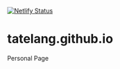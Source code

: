 [![Netlify Status](https://api.netlify.com/api/v1/badges/2a807ca0-d724-46fe-b906-bd40cf998543/deploy-status)](https://app.netlify.com/sites/nervous-mcnulty-c2eed6/deploys)
# tatelang.github.io
Personal Page
